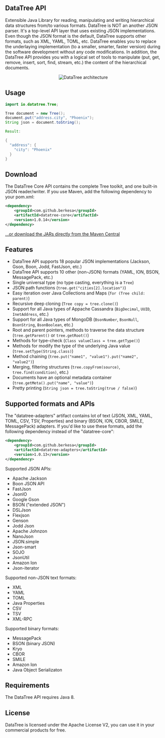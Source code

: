 ## DataTree API

Extensible Java Library for reading, manipulating and writing hierarchical data structures from/to various formats.
DataTree is NOT an another JSON parser. It's a top-level API layer that uses existing JSON implementations.
Even though the JSON format is the default, DataTree supports other formats, such as XML, YAML, TOML, etc.
DataTree enables you to replace the underlaying implementation (to a smaller, smarter, faster version)
during the software development without any code modifications.
In addition, the DataTree API provides you with a logical set of tools
to manipulate (put, get, remove, insert, sort, find, stream, etc.) the content of the hierarchical documents. 

<div align="center">
    <img src="architecture.png" alt="DataTree architecture" />
</div>

## Usage

```java
import io.datatree.Tree;

Tree document = new Tree();
document.put("address.city", "Phoenix");
String json = document.toString();

Result:

{
  "address": {
    "city": "Phoenix"
  }
}
```

## Download

The DataTree Core API contains the complete Tree toolkit, and one built-in JSON reader/writer. If you use Maven, add the following dependency to your pom.xml:

```xml
<dependency>
    <groupId>com.github.berkesa</groupId>
    <artifactId>datatree-core</artifactId>
    <version>1.0.14</version>
</dependency>
```

[...or download the JARs directly from the Maven Central](https://search.maven.org/artifact/com.github.berkesa/datatree-core)

## Features

- DataTree API supports 18 popular JSON implementations (Jackson, Gson, Boon, Jodd, FastJson, etc.)
- DataTree API supports 10 other (non-JSON) formats (YAML, ION, BSON, MessagePack, etc.)
- Single universal type (no type casting, everything is a `Tree`)
- JSON path functions (`tree.get("cities[2].location")`)
- Easy iteration over Java Collections and Maps (`for (Tree child: parent)`)
- Recursive deep cloning (`Tree copy = tree.clone()`)
- Support for all Java types of Appache Cassandra (`BigDecimal`, `UUID`, `InetAddress`, etc.)
- Support for all Java types of MongoDB (`BsonNumber`, `BsonNull`, `BsonString`, `BsonBoolean`, etc.)
- Root and parent pointers, methods to traverse the data structure (`tree.getParent()` or `tree.getRoot()`)
- Methods for type-check (`Class valueClass = tree.getType()`)
- Methods for modify the type of the underlying Java value (`tree.setType(String.class)`)
- Method chaining (`tree.put("name1", "value1").put("name2", "value2")`)
- Merging, filtering structures (`tree.copyFrom(source)`, `tree.find(condition)`, etc.)
- Documents have an optional metadata container (`tree.getMeta().put("name", "value")`)
- Pretty printing (`String json = tree.toString(true / false)`)

## Supported formats and APIs

The "datatree-adapters" artifact contains lot of text (JSON, XML, YAML, TOML, CSV, TSV, Properties)
and binary (BSON, ION, CBOR, SMILE, MessagePack) adapters. If you'd like to use these formats,
add the following dependency instead of the "datatree-core":

```xml
<dependency>
    <groupId>com.github.berkesa</groupId>
    <artifactId>datatree-adapters</artifactId>
    <version>1.0.13</version>
</dependency>
```

Supported JSON APIs:

- Apache Jackson
- Boon JSON API
- FastJson
- JsonIO
- Google Gson
- BSON ("extended JSON")
- DSLJson
- Flexjson
- Genson
- Jodd Json
- Apache Johnzon
- NanoJson
- JSON.simple
- Json-smart
- SOJO
- JsonUtil
- Amazon Ion
- Json-iterator

Supported non-JSON text formats:

- XML
- YAML
- TOML
- Java Properties
- CSV
- TSV
- XML-RPC

Supported binary formats:

- MessagePack
- BSON (binary JSON)
- Kryo
- CBOR
- SMILE
- Amazon Ion
- Java Object Serializaton

## Requirements

The DataTree API requires Java 8.

## License

DataTree is licensed under the Apache License V2, you can use it in your commercial products for free.
